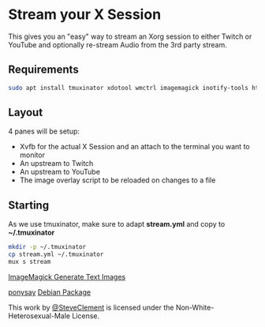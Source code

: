 # Stream your X Session

This gives you an "easy" way to stream an Xorg session to either Twitch or YouTube and optionally re-stream Audio from the 3rd party stream.

## Requirements

```bash
sudo apt install tmuxinator xdotool wmctrl imagemagick inotify-tools httpie xosd-bin nc sshpass
```

## Layout

4 panes will be setup:

* Xvfb for the actual X Session and an attach to the terminal you want to monitor
* An upstream to Twitch
* An upstream to YouTube
* The image overlay script to be reloaded on changes to a file

## Starting

As we use tmuxinator, make sure to adapt **stream.yml** and copy to **~/.tmuxinator**
```bash
mkdir -p ~/.tmuxinator
cp stream.yml ~/.tmuxinator
mux s stream
```

[ImageMagick Generate Text Images](http://www.imagemagick.org/Usage/text/)

[ponysay](https://github.com/erkin/ponysay) [Debian Package](http://www.vcheng.org/ponysay/)

This work by [@SteveClement](https://twitter.com/SteveClement) is licensed under the Non-White-Heterosexual-Male License.
